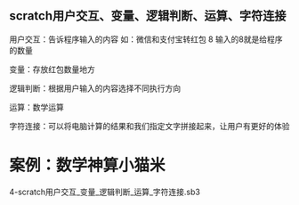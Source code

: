 ## scratch用户交互、变量、逻辑判断、运算、字符连接

用户交互：告诉程序输入的内容   如：微信和支付宝转红包 8 输入的8就是给程序的数量

变量：存放红包数量地方

逻辑判断：根据用户输入的内容选择不同执行方向

运算：数学运算

字符连接：可以将电脑计算的结果和我们指定文字拼接起来，让用户有更好的体验



# 案例：数学神算小猫米

4-scratch用户交互_变量_逻辑判断_运算_字符连接.sb3